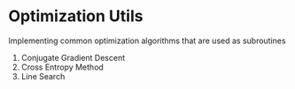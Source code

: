 # Optimization Utils

Implementing common optimization algorithms that are used as subroutines

1. Conjugate Gradient Descent
2. Cross Entropy Method
3. Line Search
